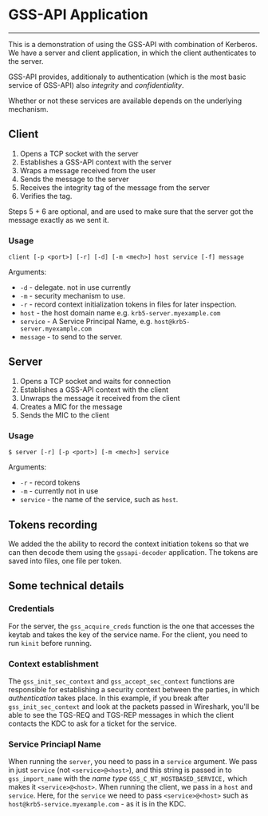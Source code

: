
# GSS-API Application
---

This is a demonstration of using the GSS-API with combination of Kerberos.
We have a server and client application, in which the client authenticates to the server.

GSS-API provides, additionaly to authentication (which is the most basic service of GSS-API)
also _integrity_ and _confidentiality_.

Whether or not these services are available depends on the underlying mechanism.

## Client
1. Opens a TCP socket with the server
2. Establishes a GSS-API context with the server
3. Wraps a message received from the user
4. Sends the message to the server
5. Receives the integrity tag of the message from the server
6. Verifies the tag.

Steps 5 + 6 are optional, and are used to make sure that the server got the message exactly as we sent it.

### Usage
```
client [-p <port>] [-r] [-d] [-m <mech>] host service [-f] message
```

Arguments:
- `-d` - delegate. not in use currently
- `-m` - security mechanism to use.
- `-r` - record context initialization tokens in files for later inspection.
- `host` - the host domain name e.g. `krb5-server.myexample.com`
- `service` - A Service Principal Name, e.g. `host@krb5-server.myexample.com`
- `message` - to send to the server. 

## Server
1. Opens a TCP socket and waits for connection
2. Establishes a GSS-API context with the client
3. Unwraps the message it received from the client
4. Creates a MIC for the message
5. Sends the MIC to the client

### Usage
```
$ server [-r] [-p <port>] [-m <mech>] service
```

Arguments:
- `-r` - record tokens
- `-m` - currently not in use
- `service` - the name of the service, such as `host`.

## Tokens recording
We added the the ability to record the context initiation tokens so that we can then decode them using the `gssapi-decoder` application. The tokens are saved into files, one file per token.

## Some technical details

### Credentials
For the server, the `gss_acquire_creds` function is the one that accesses the keytab and takes the key of the service name.
For the client, you need to run `kinit` before running.

### Context establishment
The `gss_init_sec_context` and `gss_accept_sec_context` functions are responsible for establishing
a security context between the parties, in which _authentication_ takes place. In this example, 
if you break after `gss_init_sec_context` and look at the packets passed in Wireshark, you'll be able to see the 
TGS-REQ and TGS-REP messages in which the client contacts the KDC to ask for a ticket for the service.

### Service Princiapl Name
When running the `server`, you need to pass in a `service` argument. We pass in just `service` (not `<service>@<host>`), and this string is passed in to `gss_import_name` with the _name type_ `GSS_C_NT_HOSTBASED_SERVICE,` which makes it `<service>@<host>`.
When running the client, we pass in a `host` and `service`. Here, for the `service` we need to pass `<service>@<host>` 
such as `host@krb5-service.myexample.com` - as it is in the KDC.
